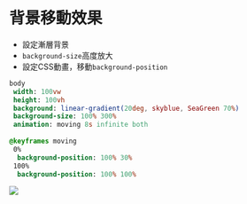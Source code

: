 # 背景移動效果

* 設定漸層背景
* `background-size`高度放大
* 設定CSS動畫，移動`background-position`

```sass
body
 width: 100vw
 height: 100vh
 background: linear-gradient(20deg, skyblue, SeaGreen 70%)
 background-size: 100% 300%
 animation: moving 8s infinite both
 
@keyframes moving
 0%
  background-position: 100% 30%
 100%
  background-position: 100% 100%
```

![](https://raw.githubusercontent.com/ianchen0419/notes/master/img/背景移動效果/01.gif)